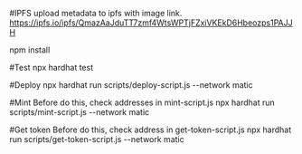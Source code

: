 #IPFS
upload metadata to ipfs with image link.
https://ipfs.io/ipfs/QmazAaJduTT7zmf4WtsWPTjFZxiVKEkD6Hbeozps1PAJJH

npm install

#Test
npx hardhat test

#Deploy
npx hardhat run scripts/deploy-script.js --network matic

#Mint
Before do this, check addresses in mint-script.js
npx hardhat run scripts/mint-script.js --network matic

#Get token
Before do this, check address in get-token-script.js
npx hardhat run scripts/get-token-script.js --network matic